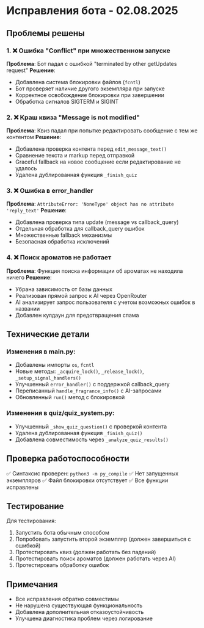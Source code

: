 # Исправления бота - 02.08.2025

## Проблемы решены

### 1. ❌ Ошибка "Conflict" при множественном запуске
**Проблема**: Бот падал с ошибкой "terminated by other getUpdates request"
**Решение**: 
- Добавлена система блокировки файлов (`fcntl`)
- Бот проверяет наличие другого экземпляра при запуске
- Корректное освобождение блокировки при завершении
- Обработка сигналов SIGTERM и SIGINT

### 2. ❌ Краш квиза "Message is not modified" 
**Проблема**: Квиз падал при попытке редактировать сообщение с тем же контентом
**Решение**:
- Добавлена проверка контента перед `edit_message_text()`
- Сравнение текста и markup перед отправкой
- Graceful fallback на новое сообщение если редактирование не удалось
- Удалена дублированная функция `_finish_quiz`

### 3. ❌ Ошибка в error_handler
**Проблема**: `AttributeError: 'NoneType' object has no attribute 'reply_text'`
**Решение**:
- Добавлена проверка типа update (message vs callback_query)
- Отдельная обработка для callback_query ошибок
- Множественные fallback механизмы
- Безопасная обработка исключений

### 4. ❌ Поиск ароматов не работает
**Проблема**: Функция поиска информации об ароматах не находила ничего
**Решение**:
- Убрана зависимость от базы данных
- Реализован прямой запрос к AI через OpenRouter
- AI анализирует запрос пользователя с учетом возможных ошибок в названии
- Добавлен кулдаун для предотвращения спама

## Технические детали

### Изменения в main.py:
- Добавлены импорты `os`, `fcntl`
- Новые методы: `_acquire_lock()`, `_release_lock()`, `_setup_signal_handlers()`
- Улучшенный `error_handler()` с поддержкой callback_query
- Переписанный `handle_fragrance_info()` с AI-запросами
- Обновленный `run()` метод с блокировкой

### Изменения в quiz/quiz_system.py:
- Улучшенный `_show_quiz_question()` с проверкой контента
- Удалена дублированная функция `_finish_quiz()`
- Добавлена совместимость через `_analyze_quiz_results()`

## Проверка работоспособности

✅ Синтаксис проверен: `python3 -m py_compile`
✅ Нет запущенных экземпляров
✅ Файл блокировки отсутствует
✅ Все функции исправлены

## Тестирование

Для тестирования:
1. Запустить бота обычным способом
2. Попробовать запустить второй экземпляр (должен завершиться с ошибкой)
3. Протестировать квиз (должен работать без падений)
4. Протестировать поиск ароматов (должен работать через AI)
5. Протестировать обработку ошибок

## Примечания

- Все исправления обратно совместимы
- Не нарушена существующая функциональность
- Добавлена дополнительная отказоустойчивость
- Улучшена диагностика проблем через логирование